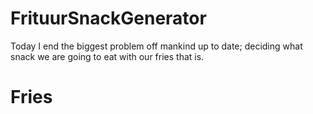 # FrituurSnackGenerator
Today I end the biggest problem off mankind up to date; deciding what snack we are going to eat with our fries that is.

# Fries
